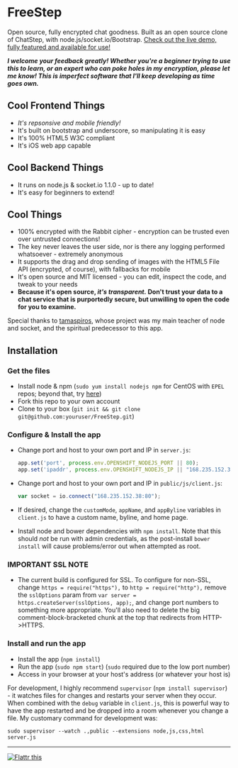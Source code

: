 # FreeStep

Open source, fully encrypted chat goodness. Built as an open source clone of ChatStep, with node.js/socket.io/Bootstrap. [Check out the live demo, fully featured and available for use!](https://freestep.net)

**_I welcome your feedback greatly! Whether you're a beginner trying to use this to learn, or an expert who can poke holes in my encryption, please let me know! This is imperfect software that I'll keep developing as time goes own._**

## Cool Frontend Things
* _It's repsonsive and mobile friendly!_
* It's built on bootstrap and underscore, so manipulating it is easy
* It's 100% HTML5 W3C compliant
* It's iOS web app capable

## Cool Backend Things
* It runs on node.js & socket.io 1.1.0 - up to date!
* It's easy for beginners to extend!

## Cool Things
* 100% encrypted with the Rabbit cipher - encryption can be trusted even over untrusted connections!
* The key never leaves the user side, nor is there any logging performed whatsoever - extremely anonymous
* It supports the drag and drop sending of images with the HTML5 File API (encrypted, of course), with fallbacks for mobile
* It's open source and MIT licensed - you can edit, inspect the code, and tweak to your needs
* **Because it's open source, _it's transparent._ Don't trust your data to a chat service that is purportedly secure, but unwilling to open the code for you to examine.**

Special thanks to [tamaspiros](https://github.com/tamaspiros/advanced-chat), whose project was my main teacher of node and socket, and the spiritual predecessor to this app.

## Installation

### Get the files

* Install node & npm (`sudo yum install nodejs npm` for CentOS with `EPEL` repos; beyond that, try [here](https://github.com/joyent/node/wiki/Installing-Node.js-via-package-manager))
* Fork this repo to your own account
* Clone to your box (`git init && git clone git@github.com:youruser/FreeStep.git`)

### Configure & Install the app
* Change port and host to your own port and IP in `server.js`:
  ```js
  app.set('port', process.env.OPENSHIFT_NODEJS_PORT || 80);
  app.set('ipaddr', process.env.OPENSHIFT_NODEJS_IP || "168.235.152.38");
  ```
  
* Change port and host to your own port and IP in `public/js/client.js`:
  ```js
  var socket = io.connect("168.235.152.38:80");
  ```
* If desired, change the `customMode`, `appName`, and `appByline` variables in `client.js` to have a custom name, byline, and home page.

* Install node and bower dependencies with `npm install`. Note that this should *not* be run with admin credentials, as the post-install `bower install` will cause problems/error out when attempted as root.

### IMPORTANT SSL NOTE

* The current build is configured for SSL. To configure for non-SSL, change `https = require("https"),` to `http = require("http"),` remove the `sslOptions` param from `var server = https.createServer(sslOptions, app);`, and change port numbers to something more appropriate. You'll also need to delete the big comment-block-bracketed chunk at the top that redirects from HTTP->HTTPS.

### Install and run the app

* Install the app (`npm install`)
* Run the app (`sudo npm start`) (`sudo` required due to the low port number)
* Access in your browser at your host's address (or whatever your host is)

For development, I highly recommend `supervisor` (`npm install supervisor`) - it watches files for changes and restarts your server when they occur. When combined with the `debug` variable in `client.js`, this is powerful way to have the app restarted and be dropped into a room whenever you change a file. My customary command for development was:
```
sudo supervisor --watch .,public --extensions node,js,css,html server.js
```

***

[![Flattr this](http://api.flattr.com/button/flattr-badge-large.png)](https://flattr.com/submit/auto?user_id=jkingsman&url=https%3A%2F%2Fgithub.com%2Fjkingsman%2FFreeStep) 

